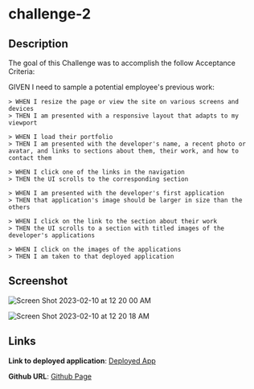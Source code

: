 # challenge-2

## Description

The goal of this Challenge was to accomplish the follow Acceptance Criteria:

GIVEN I need to sample a potential employee's previous work:

    > WHEN I resize the page or view the site on various screens and devices
    > THEN I am presented with a responsive layout that adapts to my viewport

    > WHEN I load their portfolio
    > THEN I am presented with the developer's name, a recent photo or avatar, and links to sections about them, their work, and how to contact them

    > WHEN I click one of the links in the navigation
    > THEN the UI scrolls to the corresponding section

    > WHEN I am presented with the developer's first application
    > THEN that application's image should be larger in size than the others

    > WHEN I click on the link to the section about their work
    > THEN the UI scrolls to a section with titled images of the developer's applications

    > WHEN I click on the images of the applications
    > THEN I am taken to that deployed application

## Screenshot

![Screen Shot 2023-02-10 at 12 20 00 AM](https://user-images.githubusercontent.com/122952630/218007667-817eaad0-6545-46de-b1b0-6666b41003ed.png)

![Screen Shot 2023-02-10 at 12 20 18 AM](https://user-images.githubusercontent.com/122952630/218007790-718091a9-e7c4-4567-8fec-0350578a2df7.png)

## Links

**Link to deployed application**: [Deployed App](https://erikchiodo.github.io/challenge-2/)

**Github URL**: [Github Page](https://github.com/erikchiodo/challenge-2)
